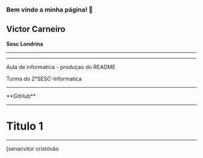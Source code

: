 ### Bem vindo a minha página! 👋

<h2>Victor Carneiro</h2>

<b>Sesc Londrina</b>

<hr>
<hr>

Aula de informatica - produçao do README

Turma do 2°SESC-Informatica

<hr>
**GitHub**
<hr>

# Titulo 1
***
[senacvitor cristóvão
